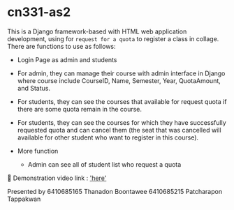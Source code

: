 # cn331-as2
This is a Django framework-based with HTML web application development, using for `request for a quota` to register a class in collage. 
There are functions to use as follows:
* Login Page as admin and students
* For admin, they can manage their course with admin interface in Django where course include CourseID, Name, Semester, Year, QuotaAmount, and Status.
* For students, they can see the courses that available for request quota if there are some quota remain in the course.
* For students, they can see the courses for which they have successfully requested quota and can cancel them (the seat that was cancelled will available for other student who want to register in this course).

* More function
  - Admin can see all of student list who request a quota

🔗 Demonstration video link : ['here'](https://www.youtube.com/watch?v=a5StHLmtbTk)

Presented by
6410685165 Thanadon Boontawee
6410685215 Patcharapon Tappakwan